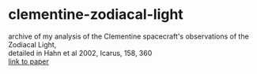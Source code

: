 # clementine-zodiacal-light

archive of my analysis of the Clementine spacecraft's observations of the Zodiacal Light,  
detailed in Hahn et al 2002, Icarus, 158, 360  
[link to paper](zl_paper/publisher/hahn02.pdf)
